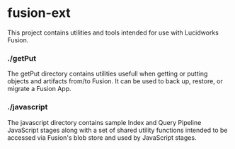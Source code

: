 # fusion-ext
This project contains utilities and tools intended for use with Lucidworks Fusion.


### ./getPut
The getPut directory contains utilities usefull when getting or putting objects and artifacts from/to Fusion.
It can be used to back up, restore, or migrate a Fusion App.

### ./javascript
The javascript directory contains sample Index and Query Pipeline JavaScript stages
along with a set of shared utility functions intended to be accessed via Fusion's blob store and used by
JavaScript stages.

